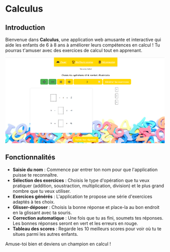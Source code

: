 # Calculus 

## Introduction
Bienvenue dans **Calculus**, une application web amusante et interactive qui aide les enfants de 6 à 8 ans à améliorer leurs compétences en calcul ! Tu pourras t'amuser avec des exercices de calcul tout en apprenant. 

![app](app.png)

## Fonctionnalités
- **Saisie du nom** : Commence par entrer ton nom pour que l'application puisse te reconnaître.
- **Sélection des exercices** : Choisis le type d'opération que tu veux pratiquer (addition, soustraction, multiplication, division) et le plus grand nombre que tu veux utiliser.
- **Exercices générés** : L'application te propose une série d'exercices adaptés à tes choix.
- **Glisser-déposer** : Choisis la bonne réponse et place-la au bon endroit en la glissant avec ta souris.
- **Correction automatique** : Une fois que tu as fini, soumets tes réponses. Les bonnes réponses seront en vert et les erreurs en rouge.
- **Tableau des scores** : Regarde les 10 meilleurs scores pour voir où tu te situes parmi les autres enfants.

Amuse-toi bien et deviens un champion en calcul !

